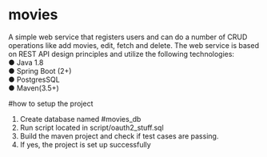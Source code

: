 # movies
A simple web service that registers users and can do a number of CRUD operations like add movies, edit, fetch and delete. The web service is based on REST API design principles and utilize the following technologies:  
● Java 1.8  
● Spring Boot (2+)  
● PostgresSQL  
● Maven(3.5+) 

#how to setup the project
1. Create database named #movies_db
2. Run script located in script/oauth2_stuff.sql
3. Build the maven project and check if test cases are passing.
4. If yes, the project is set up successfully
